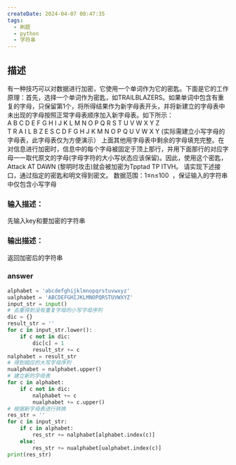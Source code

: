 ```yaml
---
createDate: 2024-04-07 08:47:35
tags:
  - 刷题
  - python
  - 字符串
---
```

## 描述
有一种技巧可以对数据进行加密，它使用一个单词作为它的密匙。下面是它的工作原理：首先，选择一个单词作为密匙，如TRAILBLAZERS。如果单词中包含有重复的字母，只保留第1个，将所得结果作为新字母表开头，并将新建立的字母表中未出现的字母按照正常字母表顺序加入新字母表。如下所示：
A B C D E F G H I J K L M N O P Q R S T U V W X Y Z
T R A I L B Z E S C D F G H J K M N O P Q U V W X Y (实际需建立小写字母的字母表，此字母表仅为方便演示）
上面其他用字母表中剩余的字母填充完整。在对信息进行加密时，信息中的每个字母被固定于顶上那行，并用下面那行的对应字母一一取代原文的字母(字母字符的大小写状态应该保留)。因此，使用这个密匙， Attack AT DAWN (黎明时攻击)就会被加密为Tpptad TP ITVH。
请实现下述接口，通过指定的密匙和明文得到密文。
数据范围：1≤n≤100  ，保证输入的字符串中仅包含小写字母
### 输入描述：
先输入key和要加密的字符串
### 输出描述：
返回加密后的字符串
### answer
```python
alphabet = 'abcdefghijklmnopqrstuvwxyz'
ualphabet = 'ABCDEFGHIJKLMNOPQRSTUVWXYZ'
input_str = input()
# 去重得到没有重复字母的小写字母序列
dic = {}
result_str = ''
for c in input_str.lower():
    if c not in dic:
        dic[c] = 1
        result_str += c
nalphabet = result_str
# 得到相应的大写字母序列
nualphabet = nalphabet.upper()
# 建立新的字母表
for c in alphabet:
    if c not in dic:
        nalphabet += c
        nualphabet += c.upper()
# 根据新字母表进行转换
res_str = ''
for c in input_str:
    if c in alphabet:
        res_str += nalphabet[alphabet.index(c)]
    else:
        res_str += nualphabet[ualphabet.index(c)]
print(res_str)
```
